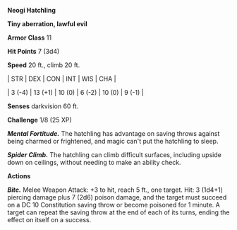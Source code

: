**Neogi Hatchling**

**Tiny aberration, lawful evil**

**Armor Class** 11

**Hit Points** 7 (3d4)

**Speed** 20 ft., climb 20 ft.

|   STR   |   DEX   |   CON   |   INT   |   WIS   |   CHA   |
  
| 3 (-4) | 13 (+1) | 10 (0) | 6 (-2) | 10 (0) | 9 (-1) |

**Senses** darkvision 60 ft.

**Challenge** 1/8 (25 XP)

***Mental Fortitude.*** The hatchling has advantage on saving throws against being charmed or frightened, and magic can't put the hatchling to sleep.

***Spider Climb.*** The hatchling can climb difficult surfaces, including upside down on ceilings, without needing to make an ability check.

**Actions**

***Bite.*** Melee Weapon Attack: +3 to hit, reach 5 ft., one target. Hit: 3 (1d4+1) piercing damage plus 7 (2d6) poison damage, and the target must succeed on a DC 10 Constitution saving throw or become poisoned for 1 minute. A target can repeat the saving throw at the end of each of its turns, ending the effect on itself on a success.

